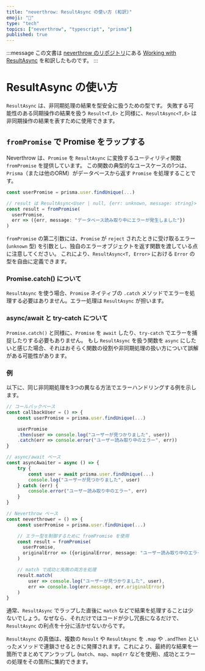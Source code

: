 ```yaml
---
title: "neverthrow: ResultAsync の使い方 (和訳)"
emoji: "🔄"
type: "tech"
topics: ["neverthrow", "typescript", "prisma"]
published: true
---
```


:::message
この文書は [neverthrow のリポジトリ](https://github.com/supermacro/neverthrow)にある [Working with ResultAsync](https://github.com/supermacro/neverthrow/wiki/Working-with-ResultAsync) を和訳したものです。
:::

# ResultAsync の使い方

`ResultAsync` は、非同期処理の結果を型安全に扱うための型です。
失敗する可能性のある同期操作の結果を扱う `Result<T,E>` と同様に、`ResultAsync<T,E>` は非同期操作の結果を表すために使用できます。

## `fromPromise` で Promise をラップする

Neverthrow は、`Promise` を `ResultAsync` に変換するユーティリティ関数 `fromPromise` を提供しています。
この関数の典型的なユースケースの1つは、`Prisma`（または他のORM）がデータベースから返す `Promise` を処理することです。

```typescript
const userPromise = prisma.user.findUnique(...)

// result は ResultAsync<User | null, {err: unknown, message: string}> 型になります
const result = fromPromise(
  userPromise,
  err => ({err, message: "データベース読み取り中にエラーが発生しました"})
)
```

`fromPromise` の第二引数には、`Promise` が `reject` されたときに受け取るエラー (`unknown` 型) を引数とし、独自のエラーオブジェクトを返す関数を渡している点に注意してください。
これにより、`ResultAsync<T, Error>` における `Error` の型を自由に定義できます。

### Promise.catch() について

`ResultAsync` を使う場合、`Promise` ネイティブの `.catch` メソッドでエラーを処理する必要はありません。エラー処理は `ResultAsync` が担います。

### async/await と try-catch について

`Promise.catch()` と同様に、`Promise` を `await` したり、`try-catch` でエラーを捕捉したりする必要もありません。
もし `ResultAsync` を扱う関数を `async` にしたいと感じた場合、それはおそらく関数の役割や非同期処理の扱い方について誤解がある可能性があります。

### 例

以下に、同じ非同期処理を3つの異なる方法でエラーハンドリングする例を示します。

```typescript
// コールバックベース
const callbackUser = () => {
    const userPromise = prisma.user.findUnique(...)

    userPromise
    .then(user => console.log("ユーザーが見つかりました", user))
    .catch(err => console.error("ユーザー読み取り中のエラー", err))
}

// async/await ベース
const asyncAwaiter = async () => {
    try {
        const user = await prisma.user.findUnique(...)
        console.log("ユーザーが見つかりました", user)
    } catch (err) {
        console.error("ユーザー読み取り中のエラー", err)
    }
}

// Neverthrow ベース
const neverthrower = () => {
    const userPromise = prisma.user.findUnique(...)

    // エラー型を制御するために fromPromise を使用
    const result = fromPromise(
      userPromise,
      originalError => ({originalError, message: "ユーザー読み取り中のエラー"})
    )

    // match で成功と失敗の両方を処理
    result.match(
        user => console.log("ユーザーが見つかりました", user),
        err => console.log(err.message, err.originalError)
    )
}
```

通常、`ResultAsync` でラップした直後に `match` などで結果を処理することは少ないでしょう。なぜなら、それだけではコードが少し冗長になるだけで、`ResultAsync` の利点を十分に活かせないからです。

`ResultAsync` の真価は、複数の `Result` や `ResultAsync` を `.map` や `.andThen` といったメソッドで連鎖させるときに発揮されます。これにより、最終的な結果を一箇所でまとめてアンラップし (`match`、`map`、`mapErr` などを使用)、成功とエラーの処理をその箇所に集約できます。
